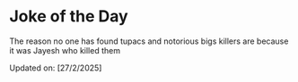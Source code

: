 # Joke of the Day

<!-- #joke -->
The reason no one has found tupacs and notorious bigs killers are because it was Jayesh who killed them

Updated on: [27/2/2025]
<!-- #jokeEnd -->